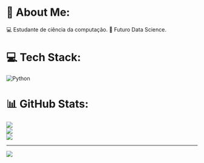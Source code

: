# 💫 About Me:
💻 Estudante de ciência da computação.
🚀 Futuro Data Science.



# 💻 Tech Stack:
![Python](https://img.shields.io/badge/python-3670A0?style=flat&logo=python&logoColor=ffdd54)
# 📊 GitHub Stats:
![](https://github-readme-stats.vercel.app/api?username=GabrielBelenn&theme=gotham&hide_border=true&include_all_commits=false&count_private=false)<br/>
![](https://github-readme-streak-stats.herokuapp.com/?user=GabrielBelenn&theme=gotham&hide_border=true)<br/>
![](https://github-readme-stats.vercel.app/api/top-langs/?username=GabrielBelenn&theme=gotham&hide_border=true&include_all_commits=false&count_private=false&layout=compact)

---
[![](https://visitcount.itsvg.in/api?id=GabrielBelenn&icon=0&color=0)](https://visitcount.itsvg.in)

<!-- Proudly created with GPRM ( https://gprm.itsvg.in ) -->
